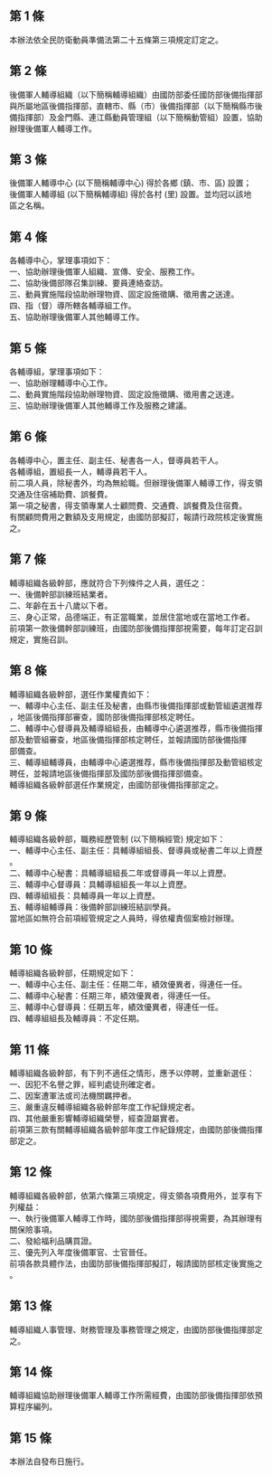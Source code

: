 第 1 條
-------
本辦法依全民防衛動員準備法第二十五條第三項規定訂定之。

第 2 條
-------
後備軍人輔導組織（以下簡稱輔導組織）由國防部委任國防部後備指揮部  
與所屬地區後備指揮部，直轄市、縣（市）後備指揮部（以下簡稱縣市後  
備指揮部）及金門縣、連江縣動員管理組（以下簡稱動管組）設置，協助  
辦理後備軍人輔導工作。

第 3 條
-------
後備軍人輔導中心 (以下簡稱輔導中心) 得於各鄉 (鎮、市、區) 設置；  
後備軍人輔導組 (以下簡稱輔導組) 得於各村 (里) 設置。並均冠以該地  
區之名稱。

第 4 條
-------
各輔導中心，掌理事項如下：  
一、協助辦理後備軍人組織、宣傳、安全、服務工作。  
二、協助後備部隊召集訓練、要員連絡查訪。  
三、動員實施階段協助辦理物資、固定設施徵購、徵用書之送達。   
四、指（督）導所轄各輔導組工作。  
五、協助辦理後備軍人其他輔導工作。

第 5 條
-------
各輔導組，掌理事項如下：  
一、協助辦理輔導中心工作。  
二、動員實施階段協助辦理物資、固定設施徵購、徵用書之送達。   
三、協助辦理後備軍人其他輔導工作及服務之建議。

第 6 條
-------
各輔導中心，置主任、副主任、秘書各一人，督導員若干人。  
各輔導組，置組長一人，輔導員若干人。  
前二項人員，除秘書外，均為無給職。但辦理後備軍人輔導工作，得支領  
交通及住宿補助費、誤餐費。  
第一項之秘書，得支領專業人士顧問費、交通費、誤餐費及住宿費。  
有關顧問費用之數額及支用規定，由國防部擬訂，報請行政院核定後實施  
之。

第 7 條
-------
輔導組織各級幹部，應就符合下列條件之人員，選任之：  
一、後備幹部訓練班結業者。  
二、年齡在五十八歲以下者。  
三、身心正常，品德端正，有正當職業，並居住當地或在當地工作者。  
前項第一款後備幹部訓練班，由國防部後備指揮部視需要，每年訂定召訓  
規定，實施召訓。

第 8 條
-------
輔導組織各級幹部，選任作業權責如下：  
一、輔導中心主任、副主任及秘書，由縣市後備指揮部或動管組遴選推荐  
    ，地區後備指揮部審查，國防部後備指揮部核定聘任。  
二、輔導中心督導員及輔導組組長，由輔導中心遴選推荐，縣市後備指揮  
    部及動管組審查，地區後備指揮部核定聘任，並報請國防部後備指揮  
    部備查。  
三、輔導組輔導員，由輔導中心遴選推荐，縣市後備指揮部及動管組核定  
    聘任，並報請地區後備指揮部及國防部後備指揮部備查。  
輔導組織各級幹部選任作業規定，由國防部後備指揮部定之。

第 9 條
-------
輔導組織各級幹部，職務經歷管制 (以下簡稱經管) 規定如下：  
一、輔導中心主任、副主任：具輔導組組長、督導員或秘書二年以上資歷  
    。  
二、輔導中心秘書：具輔導組組長二年或督導員一年以上資歷。  
三、輔導中心督導員：具輔導組組長一年以上資歷。  
四、輔導組組長：具輔導員一年以上資歷。  
五、輔導組輔導員：後備幹部訓練班結訓學員。  
當地區如無符合前項經管規定之人員時，得依權責個案檢討辦理。

第 10 條
--------
輔導組織各級幹部，任期規定如下：  
一、輔導中心主任、副主任：任期二年，績效優異者，得連任一任。  
二、輔導中心秘書：任期三年，績效優異者，得連任一任。  
三、輔導中心督導員：任期五年，績效優異者，得連任一任。  
四、輔導組組長及輔導員：不定任期。

第 11 條
--------
輔導組織各級幹部，有下列不適任之情形，應予以停聘，並重新選任：  
一、因犯不名譽之罪，經判處徒刑確定者。  
二、因案遭軍法或司法機關羈押者。  
三、嚴重違反輔導組織各級幹部年度工作紀錄規定者。  
四、其他嚴重影響輔導組織榮譽，經查證屬實者。  
前項第三款有關輔導組織各級幹部年度工作紀錄規定，由國防部後備指揮  
部定之。

第 12 條
--------
輔導組織各級幹部，依第六條第三項規定，得支領各項費用外，並享有下  
列權益：  
一、執行後備軍人輔導工作時，國防部後備指揮部得視需要，為其辦理有  
    關保險事項。  
二、發給福利品購買證。  
三、優先列入年度後備軍官、士官晉任。  
前項各款具體作法，由國防部後備指揮部擬訂，報請國防部核定後實施之  
。

第 13 條
--------
輔導組織人事管理、財務管理及事務管理之規定，由國防部後備指揮部定  
之。

第 14 條
--------
輔導組織協助辦理後備軍人輔導工作所需經費，由國防部後備指揮部依預  
算程序編列。

第 15 條
--------
本辦法自發布日施行。

